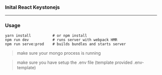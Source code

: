 ### Inital React Keystonejs

---

### Usage

    yarn install          # or npm install
    npm run dev           # runs server with webpack HMR
    npm run serve:prod    # builds bundles and starts server

> make sure your mongo process is running

> make sure you have setup the .env file (template provided .env-template)

